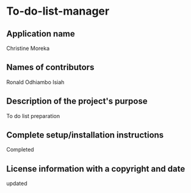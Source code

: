 # To-do-list-manager

## Application name
Christine Moreka
## Names of contributors
Ronald Odhiambo
Isiah 
## Description of the project's purpose
To do list preparation
## Complete setup/installation instructions
Completed
## License information with a copyright and date
updated
